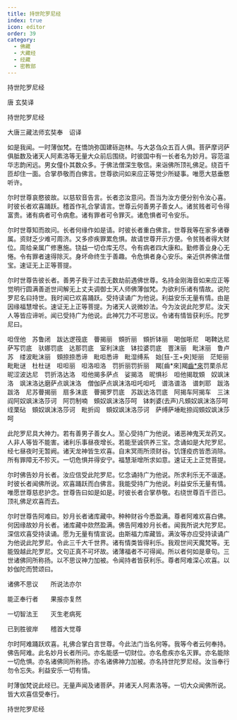 ```yaml
---
title: 持世陀罗尼经
index: true
icon: editor
order: 39
category:
  - 佛藏
  - 大藏经
  - 经藏
  - 密教部
---
```


  持世陀罗尼经  

唐 玄奘译  

持世陀罗尼经  

大唐三藏法师玄奘奉　诏译  

如是我闻。一时薄伽梵。在憍饷弥国建砾迦林。与大苾刍众五百人俱。菩萨摩诃萨俱胝数及诸天人阿素洛等无量大众前后围绕。时彼国中有一长者名为妙月。容范温华志韵闲远。男女僮仆其数众多。于佛法僧深生敬信。来诣佛所顶礼佛足。绕百千匝却住一面。合掌恭敬而白佛言。世尊欲问如来应正等觉少所疑事。唯愿大慈垂愍听许。  

尔时世尊哀愍彼故。以慈软音告言。长者恣汝意问。吾当为汝方便分别令汝心喜。时彼长者欢喜踊跃。稽首作礼合掌请言。世尊云何善男子善女人。诸贫贱者可令得富贵。诸有病者可令病愈。诸有罪者可令罪灭。诸危惧者可令安乐。  

尔时世尊知而故问。长者何缘作如是请。时彼长者重白佛言。世尊我等在家多诸眷属。资财乏少难可周济。又多疹疾罪累危惧。故请世尊开示方便。令贫贱者得大财位。周给亲属广修惠施。铙益一切仓库无尽。令有病者四大康和。勤修善业身心无惓。令有罪者速得除灭。身坏命终生于善趣。令危惧者身心安乐。亲近供养佛法僧宝。速证无上正等菩提。  

尔时世尊告彼长者。善男子我于过去无数劫前遇佛世尊。名持金刚海音如来应正等觉明行圆满善逝世间解无上丈夫调御士天人师佛薄伽梵。为欲利乐诸有情故。说陀罗尼名曰持世。我时闻已欢喜踊跃。受持读诵广为他说。利益安乐无量有情。由是因缘福慧增长。速证无上正等菩提。为诸天人说微妙法。今为汝说此陀罗尼。汝天人等皆应谛听。闻已受持广为他说。此神咒力不可思议。令诸有情皆获利乐。陀罗尼曰。  

呾侄他　苏鲁闭　跋达逻筏底　瞢揭丽　頞折丽　頞折钵丽　喝伽哳尼　喝鞞达尼　萨写罚底　驮娜罚底　达那罚底　室利沫底　钵拉婆罚底　罯沫丽　毗沫丽　鲁卢苏　缕波毗沫丽　頞捺捺悉谛　毗呾悉谛　毗湿缚系　始[狂-王+央]矩丽　茫矩丽　毗毗谜　杜杜谜　呾呾丽　呾洛呾洛　罚折丽罚折丽　羯[齒*來]羯[齒*來](去声)罚栗杀尼　昵涩波达尼　罚折洛达洛　呾他揭多萨点　娑揭洛　昵惧衫　呾他揭耽頞　奴飒沫洛　飒沫洛达磨萨点飒沫洛　僧伽萨点飒沫洛呾吒呾吒　谱洛谱洛　谱刺耶　跋洛跋洛　尼苏瞢揭丽　扇多沫底　瞢揭罗罚底　苏跋达洛罚底　阿揭车阿揭车　三沫阎阿奴飒沫洛莎诃　阿罚制喃　頞奴飒沫洛莎呵　钵刺婆(去声)凡頞奴飒沫洛莎呵　绖栗砧　頞奴飒沫洛莎诃　毗折阎　頞奴飒沫洛莎诃　萨缚萨埵毗捺阎頞奴飒沫莎呵  

此陀罗尼具大神力。若有善男子善女人。至心受持广为他说。诸恶神鬼天龙药叉。人非人等皆不能害。诸利乐事昼夜增长。若能至诚供养三宝。念诵如是大陀罗尼。经七昼夜时无暂阙。诸天龙神皆生欢喜。自末冥雨所须财谷。饥馑疫疠皆悉消除。所有罪障无不殄灭。一切危惧并得安宁。福慧渐增所求如意。速证无上正觉菩提。  

尔时佛告妙月长者。汝应信受此陀罗尼。忆念诵持广为他说。所求利乐无不谐遂。时彼长者闻佛所说。欢喜踊跃而白佛言。我能受持广为他说。利益安乐无量有情。唯愿世尊慈悲护念。世尊告曰如是如是。时彼长者合掌恭敬。右绕世尊百千匝已。顶礼佛足欢喜而去。  

尔时世尊告阿难曰。妙月长者诸库藏中。种种财谷今悉盈满。尊者阿难欢喜白佛。何因缘故妙月长者。诸库藏中欻然盈满。佛告阿难妙月长者。闻我所说大陀罗尼。深信欢喜受持读诵。愿为无量有情宣说。由斯福力库藏皆。满汝等亦应受持读诵广为他说此陀罗尼。令此三千大千世界。诸有情类皆得利乐。我观世间天魔梵等。无能毁越此陀罗尼。文句正真不可坏故。诸薄福者不可得闻。所以者何如是章句。三世诸佛同所称扬。以不思议神力加被。令闻持者皆获利乐。尊者阿难深心欢喜。以妙伽陀而赞颂曰。  

诸佛不思议　　所说法亦尔  

能正奉行者　　果报亦复然  

一切智法王　　灭生老病死  

已到胜彼岸　　稽首大觉尊  

尔时阿难踊跃欢喜。礼佛合掌白言世尊。今此法门当名何等。我等今者云何奉持。佛告阿难。此名妙月长者所问。亦名能感一切财位。亦名愈疾亦名灭罪。亦名能除一切危惧。亦名诸佛同所称扬。亦名诸佛神力加被。亦名持世陀罗尼经。汝当奉行勿令忘失。利益安乐一切有情。  

时薄伽梵说此经已。无量声闻及诸菩萨。并诸天人阿素洛等。一切大众闻佛所说。皆大欢喜信受奉行。  

持世陀罗尼经  
